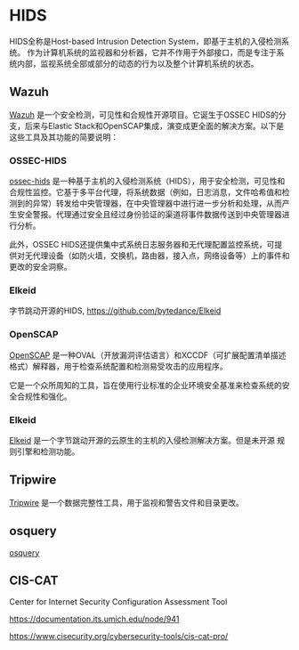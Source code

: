 # HIDS

HIDS全称是Host-based Intrusion Detection System，即基于主机的入侵检测系统。
作为计算机系统的监视器和分析器，它并不作用于外部接口，而是专注于系统内部，监视系统全部或部分的动态的行为以及整个计算机系统的状态。

## Wazuh

[Wazuh](https://github.com/wazuh/wazuh) 是一个安全检测，可见性和合规性开源项目。它诞生于OSSEC HIDS的分支，后来与Elastic Stack和OpenSCAP集成，演变成更全面的解决方案。以下是这些工具及其功能的简要说明：

### OSSEC-HIDS

[ossec-hids](https://github.com/ossec/ossec-hids) 是一种基于主机的入侵检测系统（HIDS），用于安全检测，可见性和合规性监控。它基于多平台代理，将系统数据（例如，日志消息，文件哈希值和检测到的异常）转发给中央管理器，在中央管理器中进行进一步分析和处理，从而产生安全警报。代理通过安全且经过身份验证的渠道将事件数据传送到中央管理器进行分析。

此外，OSSEC HIDS还提供集中式系统日志服务器和无代理配置监控系统，可提供对无代理设备（如防火墙，交换机，路由器，接入点，网络设备等）上的事件和更改的安全洞察。

### Elkeid

字节跳动开源的HIDS, https://github.com/bytedance/Elkeid

### OpenSCAP

[OpenSCAP](https://github.com/OpenSCAP/openscap) 是一种OVAL（开放漏洞评估语言）和XCCDF（可扩展配置清单描述格式）解释器，用于检查系统配置和检测易受攻击的应用程序。

它是一个众所周知的工具，旨在使用行业标准的企业环境安全基准来检查系统的安全合规性和强化。

### Elkeid

[Elkeid](https://github.com/bytedance/Elkeid) 是一个字节跳动开源的云原生的主机的入侵检测解决方案。但是未开源 规则引擎和检测功能。

## Tripwire

[Tripwire](https://github.com/Tripwire/tripwire-open-source) 是一个数据完整性工具，用于监视和警告文件和目录更改。

## osquery

[osquery](https://github.com/osquery/osquery)

## CIS-CAT

Center for Internet Security Configuration Assessment Tool

https://documentation.its.umich.edu/node/941

https://www.cisecurity.org/cybersecurity-tools/cis-cat-pro/